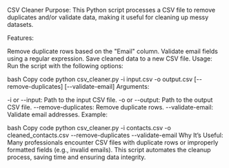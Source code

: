 CSV Cleaner
Purpose:
This Python script processes a CSV file to remove duplicates and/or validate data, making it useful for cleaning up messy datasets.

Features:

Remove duplicate rows based on the "Email" column.
Validate email fields using a regular expression.
Save cleaned data to a new CSV file.
Usage: Run the script with the following options:

bash
Copy code
python csv_cleaner.py -i input.csv -o output.csv [--remove-duplicates] [--validate-email]
Arguments:

-i or --input: Path to the input CSV file.
-o or --output: Path to the output CSV file.
--remove-duplicates: Remove duplicate rows.
--validate-email: Validate email addresses.
Example:

bash
Copy code
python csv_cleaner.py -i contacts.csv -o cleaned_contacts.csv --remove-duplicates --validate-email
Why It’s Useful: Many professionals encounter CSV files with duplicate rows or improperly formatted fields (e.g., invalid emails). This script automates the cleanup process, saving time and ensuring data integrity.

